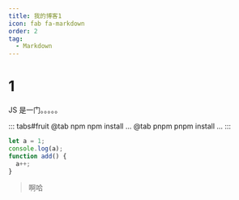 ```yaml
---
title: 我的博客1
icon: fab fa-markdown
order: 2
tag:
  - Markdown
---
```


# 1

JS 是一门。。。。。

::: tabs#fruit
@tab npm
npm install ...
@tab pnpm
pnpm install ...
:::

```js
let a = 1;
console.log(a);
function add() {
  a++;
}
```

> 啊哈
